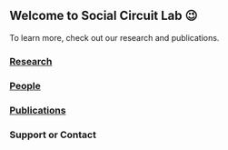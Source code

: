 ## Welcome to Social Circuit Lab :wink:

To learn more, check out our research and publications.

### [Research](/Research.md)

### [People](/People.md)

### [Publications](/Publication.md)



### Support or Contact



